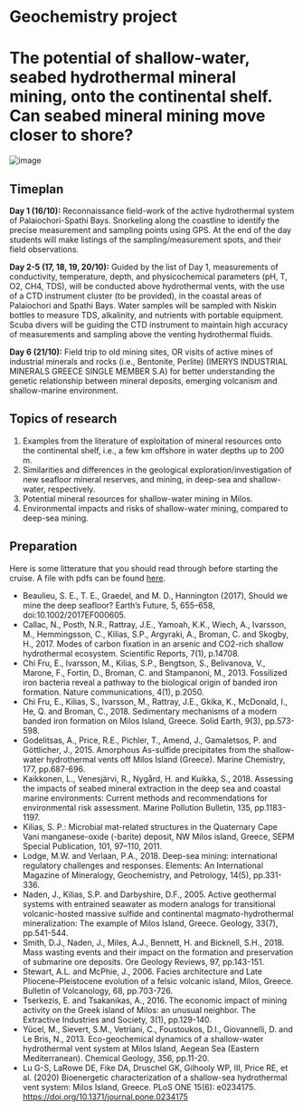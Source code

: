 # Geochemistry project
# The potential of shallow-water, seabed hydrothermal mineral mining, onto the continental shelf. Can seabed mineral mining move closer to shore?
![image](https://github.com/MeinzBeur/MilosSummerSchool2023/assets/43003903/0f2f3878-9325-4f98-bf1d-420fb9ec4c08)

## Timeplan
**Day 1 (16/10):** Reconnaissance field-work of the active hydrothermal system of Palaiochori-Spathi Bays. Snorkeling along the coastline to identify the precise measurement and sampling points using GPS. At the end of the day students will make listings of the sampling/measurement spots, and their field observations.

**Day 2-5 (17, 18, 19, 20/10):** Guided by the list of Day 1, measurements of conductivity, temperature, depth, and physicochemical parameters (pH, T, O2, CH4, TDS), will be conducted above hydrothermal vents, with the use of a CTD instrument cluster (to be provided), in the coastal areas of Palaiochori and Spathi Bays. Water samples will be sampled with Niskin bottles to measure TDS, alkalinity, and nutrients with portable equipment. Scuba divers will be guiding the CTD instrument to maintain high accuracy of measurements and sampling above the venting hydrothermal fluids.

**Day 6 (21/10):** Field trip to old mining sites, OR visits of active mines of industrial minerals and rocks (i.e., Bentonite, Perlite) (IMERYS INDUSTRIAL MINERALS GREECE SINGLE MEMBER S.A) for better understanding the genetic relationship between mineral deposits, emerging volcanism and shallow-marine environment.

## Topics of research
1. Examples from the literature of exploitation of mineral resources onto the continental shelf, i.e., a few km offshore in water depths up to 200 m.
2. Similarities and differences in the geological exploration/investigation of new seafloor mineral reserves, and mining, in deep-sea and shallow-water, respectively.
3. Potential mineral resources for shallow-water mining in Milos.
4. Environmental impacts and risks of shallow-water mining, compared to deep-sea mining.

## Preparation
Here is some litterature that you should read through before starting the cruise. A file with pdfs can be found [here](https://wetransfer.com/downloads/732b4996596350707349233f6f7aa1d120230917120326/e961c16e1948745f70fb020d98d101f520230917120348/4ef501?trk=TRN_TDL_01&utm_campaign=TRN_TDL_01&utm_medium=email&utm_source=sendgrid).

- Beaulieu, S. E., T. E., Graedel, and M. D., Hannington (2017), Should we mine the deep seafloor? Earth’s Future, 5, 655–658, doi:10.1002/2017EF000605.
- Callac, N., Posth, N.R., Rattray, J.E., Yamoah, K.K., Wiech, A., Ivarsson, M., Hemmingsson, C., Kilias, S.P., Argyraki, A., Broman, C. and Skogby, H., 2017. Modes of carbon fixation in an arsenic and CO2-rich shallow hydrothermal ecosystem. Scientific Reports, 7(1), p.14708.
- Chi Fru, E., Ivarsson, M., Kilias, S.P., Bengtson, S., Belivanova, V., Marone, F., Fortin, D., Broman, C. and Stampanoni, M., 2013. Fossilized iron bacteria reveal a pathway to the biological origin of banded iron formation. Nature communications, 4(1), p.2050.
- Chi Fru, E., Kilias, S., Ivarsson, M., Rattray, J.E., Gkika, K., McDonald, I., He, Q. and Broman, C., 2018. Sedimentary mechanisms of a modern banded iron formation on Milos Island, Greece. Solid Earth, 9(3), pp.573-598.
- Godelitsas, A., Price, R.E., Pichler, T., Amend, J., Gamaletsos, P. and Göttlicher, J., 2015. Amorphous As-sulfide precipitates from the shallow-water hydrothermal vents off Milos Island (Greece). Marine Chemistry, 177, pp.687-696.
- Kaikkonen, L., Venesjärvi, R., Nygård, H. and Kuikka, S., 2018. Assessing the impacts of seabed mineral extraction in the deep sea and coastal marine environments: Current methods and recommendations for environmental risk assessment. Marine Pollution Bulletin, 135, pp.1183-1197.
- Kilias, S. P.: Microbial mat-related structures in the Quaternary Cape Vani manganese-oxide (-barite) deposit, NW Milos island, Greece, SEPM Special Publication, 101, 97–110, 2011.
- Lodge, M.W. and Verlaan, P.A., 2018. Deep-sea mining: international regulatory challenges and responses. Elements: An International Magazine of Mineralogy, Geochemistry, and Petrology, 14(5), pp.331-336.
- Naden, J., Kilias, S.P. and Darbyshire, D.F., 2005. Active geothermal systems with entrained seawater as modern analogs for transitional volcanic-hosted massive sulfide and continental magmato-hydrothermal mineralization: The example of Milos Island, Greece. Geology, 33(7), pp.541-544.
- Smith, D.J., Naden, J., Miles, A.J., Bennett, H. and Bicknell, S.H., 2018. Mass wasting events and their impact on the formation and preservation of submarine ore deposits. Ore Geology Reviews, 97, pp.143-151.
- Stewart, A.L. and McPhie, J., 2006. Facies architecture and Late Pliocene–Pleistocene evolution of a felsic volcanic island, Milos, Greece. Bulletin of Volcanology, 68, pp.703-726.
- Tserkezis, E. and Tsakanikas, A., 2016. The economic impact of mining activity on the Greek island of Milos: an unusual neighbor. The Extractive Industries and Society, 3(1), pp.129-140.
- Yücel, M., Sievert, S.M., Vetriani, C., Foustoukos, D.I., Giovannelli, D. and Le Bris, N., 2013. Eco-geochemical dynamics of a shallow-water hydrothermal vent system at Milos Island, Aegean Sea (Eastern Mediterranean). Chemical Geology, 356, pp.11-20.
- Lu G-S, LaRowe DE, Fike DA, Druschel GK, Gilhooly WP, III, Price RE, et al. (2020) Bioenergetic characterization of a shallow-sea hydrothermal vent system: Milos Island, Greece. PLoS ONE 15(6): e0234175. https://doi.org/10.1371/journal.pone.0234175  
